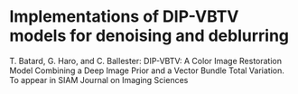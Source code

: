 # Implementations of DIP-VBTV models for denoising and deblurring
T. Batard, G. Haro, and C. Ballester: DIP-VBTV: A Color Image Restoration Model Combining a Deep Image Prior and a Vector Bundle Total Variation.
To appear in SIAM Journal on Imaging Sciences
